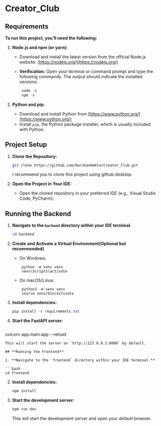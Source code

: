 # **Creator_Club**

## **Requirements**

**To run this project, you'll need the following:**

1. **Node.js and npm (or yarn):**

   - Download and install the latest version from the official Node.js website: [https://nodejs.org/](https://nodejs.org/)
   - **Verification:**
     Open your terminal or command prompt and type the following commands. The output should indicate the installed versions:

     ```powershell
      node -v
      npm -v
     ```

2. **Python and pip:**
   - Download and install Python from [https://www.python.org/](https://www.python.org/)
   - Install `pip`, the Python package installer, which is usually included with Python.

## **Project Setup**

1. **Clone the Repository:**

   ```bash
   git clone https://github.com/DarshanHeble/Creator_Club.git
   ```

   I recommend you to clone this project using github desktop.

2. **Open the Project in Your IDE:**
   - Open the cloned repository in your preferred IDE (e.g., Visual Studio Code, PyCharm).

## **Running the Backend**

1. **Navigate to the `backend` directory within your IDE terminal.**

   ```powershell
   cd backend
   ```

2. **Create and Activate a Virtual Environment(Optional but recommended)**

   - On Windows:

     ```
      python -m venv venv
      venv\Scripts\activate
     ```

   - On macOS/Linux:

     ```
      python3 -m venv venv
      source venv/bin/activate
     ```

3. **Install dependencies:**

   ```powershell
   pip install -r requirements.txt
   ```

4. **Start the FastAPI server:**
   ```powershell
uvicorn app.main:app --reload   
   ```
   This will start the server on `http://127.0.0.1:8000` by default.

## **Running the Frontend**

1. **Navigate to the `frontend` directory within your IDE terminal.**

   ```bash
   cd frontend
   ```

2. **Install dependencies:**

   ```bash
   npm install
   ```

3. **Start the development server:**
   ```bash
   npm run dev
   ```
   This will start the development server and open your default browser.
